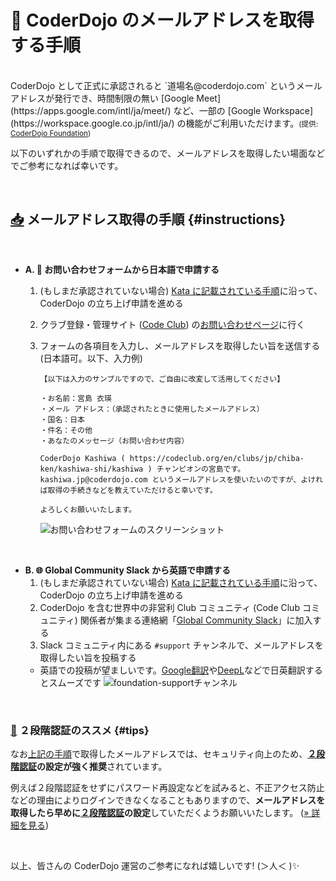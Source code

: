 # 📧 CoderDojo のメールアドレスを取得する手順
<br>
CoderDojo として正式に承認されると `道場名@coderdojo.com` というメールアドレスが発行でき、時間制限の無い [Google Meet](https://apps.google.com/intl/ja/meet/) など、一部の [Google Workspace](https://workspace.google.co.jp/intl/ja/) の機能がご利用いただけます。<small>(提供: <a href='https://codeclub.org/en/coderdojo-community'>CoderDojo Foundation</a>)</small>

以下のいずれかの手順で取得できるので、メールアドレスを取得したい場面などでご参考になれば幸いです。

<br>

## [📥](#instructions) メールアドレス取得の手順 {#instructions}

<br>

- **A. 📮 お問い合わせフォームから日本語で申請する**
  1. (もしまだ承認されていない場合) [Kata に記載されている手順](/kata#startup)に沿って、CoderDojo の立ち上げ申請を進める
  2. クラブ登録・管理サイト (<a href='https://codeclub.org/en/coderdojo-community'>Code Club</a>) の[お問い合わせページ](https://codeclub.org/ja/help#contact-form)に行く
  3. フォームの各項目を入力し、メールアドレスを取得したい旨を送信する (日本語可。以下、入力例)

      ```
      【以下は入力のサンプルですので、ご自由に改変して活用してください】
      
      ・お名前：宮島 衣瑛
      ・メール アドレス：（承認されたときに使用したメールアドレス）
      ・国名：日本
      ・件名：その他
      ・あなたのメッセージ（お問い合わせ内容）
      
      CoderDojo Kashiwa ( https://codeclub.org/en/clubs/jp/chiba-ken/kashiwa-shi/kashiwa ) チャンピオンの宮島です。
      kashiwa.jp@coderdojo.com というメールアドレスを使いたいのですが、よければ取得の手続きなどを教えていただけると幸いです。
      
      よろしくお願いいたします。
      ```

      ![お問い合わせフォームのスクリーンショット](/docs/how-to-get-email.webp)

<br>

- **B. 🌐 Global Community Slack から英語で申請する**
  1. (もしまだ承認されていない場合) [Kata に記載されている手順](/kata#startup)に沿って、CoderDojo の立ち上げ申請を進める
  2. CoderDojo を含む世界中の非営利 Club コミュニティ (Code Club コミュニティ) 関係者が集まる連絡網「[Global Community Slack](/kata#global-community-slack)」に加入する
  3.  Slack コミュニティ内にある `#support` チャンネルで、メールアドレスを取得したい旨を投稿する
     - 英語での投稿が望ましいです。[Google翻訳](https://translate.google.co.jp/?hl=ja&sl=ja&tl=en&op=translate)や[DeepL](https://www.deepl.com/ja/translator)などで日英翻訳するとスムーズです
    ![foundation-supportチャンネル](https://i.gyazo.com/0931ccad2aacd0ad72e20d42913ad648.png)

<br>

### [📲️](#tips) ２段階認証のススメ {#tips}

なお[上記の手順](#instructions)で取得したメールアドレスでは、セキュリティ向上のため、**[２段階認証](https://www.google.com/search?q=２段階認証)の設定が強く推奨**されています。

例えば２段階認証をせずにパスワード再設定などを試みると、不正アクセス防止などの理由によりログインできなくなることもありますので、**メールアドレスを取得したら早めに[２段階認証](https://www.google.com/search?q=２段階認証)の設定**していただくようお願いいたします。 ([&raquo; 詳細を見る](https://www.facebook.com/share/p/19WsqfTdui/))

<br>

以上、皆さんの CoderDojo 運営のご参考になれば嬉しいです! (＞人＜ )✨


<br>






